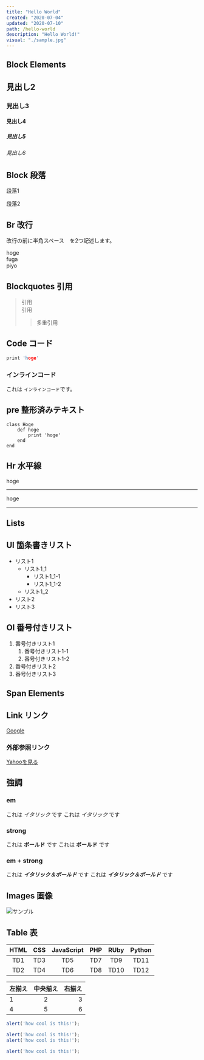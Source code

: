 ```yaml
---
title: "Hello World"
created: "2020-07-04"
updated: "2020-07-10"
path: /hello-world
description: "Hello World!"
visual: "./sample.jpg"
---
```


## Block Elements

## 見出し2
### 見出し3
#### 見出し4
##### 見出し5
###### 見出し6

## Block 段落

段落1

段落2

## Br 改行

改行の前に半角スペース`  `を2つ記述します。

hoge  
fuga  
piyo  

## Blockquotes 引用

> 引用  
> 引用
>> 多重引用

## Code コード

```c
print 'hoge'
```

### インラインコード

これは `インラインコード`です。

## pre 整形済みテキスト

    class Hoge
        def hoge
            print 'hoge'
        end
    end

## Hr 水平線

hoge
***
hoge
___

## Lists

## Ul 箇条書きリスト

- リスト1
    - リスト1_1
        - リスト1_1-1
        - リスト1_1-2
    - リスト1_2
- リスト2
- リスト3

## Ol 番号付きリスト

1. 番号付きリスト1
    1. 番号付きリスト1-1
    1. 番号付きリスト1-2
1. 番号付きリスト2
1. 番号付きリスト3

## Span Elements

## Link リンク

[Google](https://www.google.co.jp/)

### 外部参照リンク

[Yahoo]: http://www.yahoo.co.jp
[Yahooを見る][Yahoo]

## 強調
### em

これは *イタリック* です
これは _イタリック_ です

### strong

これは **ボールド** です
これは __ボールド__ です

### em + strong

これは ***イタリック＆ボールド*** です
これは ___イタリック＆ボールド___ です

## Images 画像

![サンプル](./sample.jpg)

## Table 表

| HTML | CSS | JavaScript | PHP | RUby | Python |
:---:|:---:|:---:|:---:|:---:|:---:
| TD1 | TD3 | TD5 | TD7 | TD9 | TD11 |
| TD2 | TD4 | TD6 | TD8 | TD10 | TD12 |

| 左揃え | 中央揃え | 右揃え |
|:---|:---:|---:|
|1 |2 |3 |
|4 |5 |6 |

```js:title=example-file.js
alert('how cool is this!');

alert('how cool is this!');
alert('how cool is this!');

alert('how cool is this!');
```
